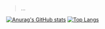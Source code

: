 > 
> 
> ...
>

[![Anurag's GitHub stats](https://github-readme-stats.vercel.app/api?username=Cxx-mlr&count_private=true&show_icons=true&theme=merko&include_all_commits=true)](https://github.com/anuraghazra/github-readme-stats)
   [![Top Langs](https://github-readme-stats.vercel.app/api/top-langs/?username=Cxx-mlr&theme=merko&hide=Shell,Procfile)](https://github.com/anuraghazra/github-readme-stats)

<!--
Here are some ideas to get you started:

- 🔭 I’m currently working on ...
- 🌱 I’m currently learning ...
- 👯 I’m looking to collaborate on ...
- 🤔 I’m looking for help with ...
- 💬 Ask me about ...
- 📫 How to reach me: ...
- 😄 Pronouns: ...
- ⚡ Fun fact: ...
-->
